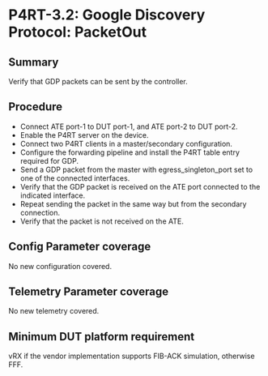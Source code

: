 # P4RT-3.2: Google Discovery Protocol: PacketOut

## Summary

Verify that GDP packets can be sent by the controller.

## Procedure

*	Connect ATE port-1 to DUT port-1, and ATE port-2 to DUT port-2.
*	Enable the P4RT server on the device.
*	Connect two P4RT clients in a master/secondary configuration.
*	Configure the forwarding pipeline and install the P4RT table entry required for GDP.
*	Send a GDP packet from the master with egress_singleton_port set to one of the connected interfaces.
*	Verify that the GDP packet is received on the ATE port connected to the indicated interface.
*	Repeat sending the packet in the same way but from the secondary connection.
*	Verify that the packet is not received on the ATE.



## Config Parameter coverage

No new configuration covered.

## Telemetry Parameter coverage

No new telemetry covered.

## Minimum DUT platform requirement

vRX if the vendor implementation supports FIB-ACK simulation, otherwise FFF.